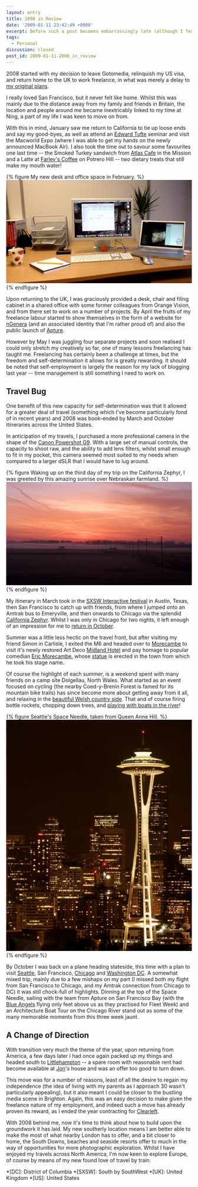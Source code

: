 ```yaml
---
layout: entry
title: 2008 in Review
date: '2009-01-11 23:42:49 +0000'
excerpt: Before such a post becomes embarrassingly late (although I fear we may already have passed such a point) here is a quick run down of what I got up to last year.
tags:
  - Personal
discussion: closed
post_id: 2009-01-11-2008_in_review
---
```

2008 started with my decision to leave Gotomedia, relinquish my US visa, and return home to the UK to work freelance, in what was merely a delay to [my original plans][1].

I really loved San Francisco, but it never felt like home. Whilst this was mainly due to the distance away from my family and friends in Britain, the location and people around me became inextricably linked to my time at Ning, a part of my life I was keen to move on from.

With this in mind, January saw me return to California to tie up loose ends and say my good-byes, as well as attend an [Edward Tufte][2] seminar and visit the Macworld Expo (where I was able to get my hands on the newly announced MacBook Air). I also took the time out to savour some favourites one last time -- the Smoked Turkey sandwich from [Atlas Cafe][3] in the Mission and a Latte at [Farley's Coffee][4] on Potrero Hill -- two dietary treats that still make my mouth water!

{% figure My new desk and office space in February. %}
![](/assets/images/2009/01/newoffice.jpg)
{% endfigure %}

Upon returning to the UK, I was graciously provided a desk, chair and filing cabinet in a shared office with some former colleagues from Orange Vision, and from there set to work on a number of projects. By April the fruits of my freelance labour started to show themselves in the form of a website for [nGenera][5] (and an associated identity that I'm rather proud of) and also the public launch of [Apture][6].

However by May I was juggling four separate projects and soon realised I could only stretch my creatively so far, one of many lessons freelancing has taught me. Freelancing has certainly been a challenge at times, but the freedom and self-determination it allows for is greatly rewarding. It should be noted that self-employment is largely the reason for my lack of blogging last year -- time management is still something I need to work on.

## Travel Bug
One benefit of this new capacity for self-determination was that it allowed for a greater deal of travel (something which I've become particularly fond of in recent years) and 2008 was book-ended by March and October itineraries across the United States.

In anticipation of my travels, I purchased a more professional camera in the shape of the [Canon Powershot G9][7]. With a large set of manual controls, the capacity to shoot raw, and the ability to add lens filters, whilst small enough to fit in my pocket, this camera seemed most suited to my needs when compared to a larger dSLR that I would have to lug around.

{% figure Waking up on the third day of my trip on the California Zephyr, I was greeted by this amazing sunrise over Nebraskan farmland. %}
![](/assets/images/2009/01/nebraska.jpg)
{% endfigure %}

My itinerary in March took in the [SXSW Interactive festival][8] in Austin, Texas, then San Francisco to catch up with friends, from where I jumped onto an Amtrak bus to Emeryville, and then onwards to Chicago via the splendid [California Zephyr][9]. Whilst I was only in Chicago for two nights, it left enough of an impression for me to [return in October][10].

Summer was a little less hectic on the travel front, but after visiting my friend Simon in Carlisle, I exited the M6 and headed over to [Morecambe][11] to visit it's newly restored Art Deco [Midland Hotel][12] and pay homage to popular comedian [Eric Morecambe][13], whose [statue][14] is erected in the town from which he took his stage name.

Of course the highlight of each summer, is a weekend spent with many friends on a camp site Dolgellau, North Wales. What started as an event focused on cycling (the nearby Coed-y-Brenin Forest is famed for its mountain bike trails) has since become more about getting away from it all, and relaxing in the [beautiful Welsh country side][15]. That and of course firing bottle rockets, chopping down trees, and [playing with boats in the river][16]!

{% figure Seattle's Space Needle, taken from Queen Anne Hill. %}
![](/assets/images/2009/01/spaceneedle.jpg)
{% endfigure %}

By October I was back on a plane heading stateside, this time with a plan to visit [Seattle][17], San Francisco, [Chicago][10] and [Washington DC][18]. A somewhat mixed trip, mainly due to a few mishaps on my part (I missed both my flight from San Francisco to Chicago, and my Amtrak connection from Chicago to DC) it was still chock-full of highlights. Dinning at the top of the Space Needle, sailing with the team from Apture on San Francisco Bay (with the [Blue Angels][19] flying only feet above us as they practised for Fleet Week) and an Architecture Boat Tour on the Chicago River stand out as some of the many memorable moments from this three week jaunt.

## A Change of Direction
With transition very much the theme of the year, upon returning from America, a few days later I had once again packed up my things and headed south to [Littlehampton][20] -- a spare room with reasonable rent had become available at [Jon][21]'s house and was an offer too good to turn down.

This move was for a number of reasons, least of all the desire to regain my independence (the idea of living with my parents as I approach 30 wasn't particularly appealing), but it also meant I could be closer to the bustling media scene in Brighton. Again, this was an easy decision to make given the freelance nature of my employment, and indeed such a move has already proven its reward, as I ended the year contracting for [Clearleft][22].

With 2008 behind me, now it's time to think about how to build upon the groundwork it has laid. My new southerly location means I am better able to make the most of what nearby London has to offer, and a bit closer to home, the South Downs, beaches and seaside resorts offer to much in the way of opportunities for more photographic exploration. Whilst I have enjoyed my travels across North America, I'm now keen to explore Europe, of course by means of my new found love of travel by train.

[1]: http://lloydyweb.paulrobertlloyd.com/blog/2007/10/goodbye_california.php
[2]: http://en.wikipedia.org/wiki/Edward_Tufte
[3]: http://www.atlascafe.net/
[4]: http://www.farleyscoffee.com/
[5]: http://ngenera.com
[6]: http://apture.com
[7]: http://www.dpreview.com/reviews/CanonG9/
[8]: https://www.flickr.com/photos/paulrobertlloyd/sets/72157622892618834/
[9]: /2008/09/california_zephyr/
[10]: /2008/12/chicago/
[11]: https://www.flickr.com/photos/paulrobertlloyd/sets/72157622895511004/
[12]: http://www.bbc.co.uk/cultureshow/videos/2008/06/s5_e3_morecambe/
[13]: http://en.wikipedia.org/wiki/Eric_Morecambe
[14]: https://www.flickr.com/photos/paulrobertlloyd/4141486599/
[15]: https://www.flickr.com/photos/paulrobertlloyd/sets/72157622769820045/
[16]: https://www.flickr.com/photos/paulrobertlloyd/4141355441/
[17]: /2008/10/seattle
[18]: /2008/12/washington_dc
[19]: http://en.wikipedia.org/wiki/Blue_Angels
[20]: http://en.wikipedia.org/wiki/Littlehampton
[21]: http://roobottom.com/
[22]: http://clearleft.com/

*[DC]: District of Columbia
*[SXSW]: South by SouthWest
*[UK]: United Kingdom
*[US]: United States